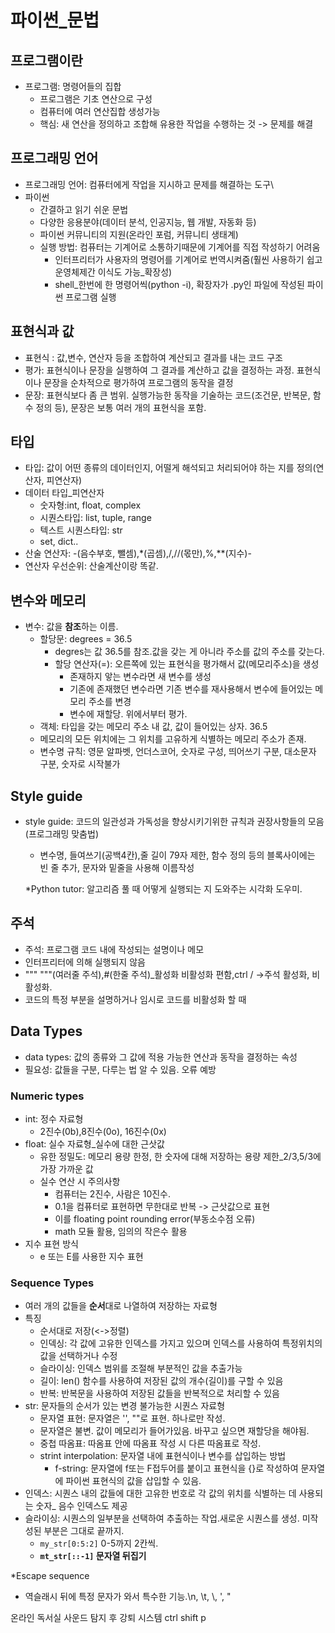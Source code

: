 # 파이썬_문법
## 프로그램이란
- 프로그램: 명령어들의 집합
  - 프로그램은 기초 연산으로 구성
  - 컴퓨터에 여러 연산집합 생성가능
  - 핵심: 새 연산을 정의하고 조합해 유용한 작업을 수행하는 것 -> 문제를 해결
## 프로그래밍 언어
-  프로그래밍 언어: 컴퓨터에게 작업을 지시하고 문제를 해결하는 도구\
-  파이썬
   -  간결하고 읽기 쉬운 문법
   -  다양한 응용분야(데이터 분석, 인공지능, 웹 개발, 자동화 등)
   -  파이썬 커뮤니티의 지원(온라인 포럼, 커뮤니티 생태계)
   -  실행 방법: 컴퓨터는 기계어로 소통하기때문에 기계어를 직접 작성하기 어려움
      -  인터프리터가 사용자의 명령어를 기계어로 번역시켜줌(훨씬 사용하기 쉽고 운영체제간 이식도 가능_확장성)
      -  shell_한번에 한 명령어씩(python -i), 확장자가 .py인 파일에 작성된 파이썬 프로그램 실행

## 표현식과 값
- 표현식 : 값,변수, 연산자 등을 조합하여 계산되고 결과를 내는 코드 구조
- 평가: 표현식이나 문장을 실행하여 그 결과를 계산하고 값을 결정하는 과정. 표현식이나 문장을 순차적으로 평가하여 프로그램의 동작을 결정
- 문장: 표현식보다 좀 큰 범위. 실행가능한 동작을 기술하는 코드(조건문, 반복문, 함수 정의 등), 문장은 보통 여러 개의 표현식을 포함.

## 타입
-  타입: 값이 어떤 종류의 데이터인지, 어떨게 해석되고 처리되어야 하는 지를 정의(연산자, 피연산자)
-  데이터 타입_피연산자
   -  숫자형:int, float, complex
   -  시퀀스타입: list, tuple, range
   -  텍스트 시퀀스타입: str
   -  set, dict..
- 산술 연산자: -(음수부호, 뺄셈),*(곱셈),/,//(몫만),%,**(지수)-
- 연산자 우선순위: 산술계산이랑 똑같.

## 변수와 메모리
- 변수: 값을 **참조**하는 이름. 
  - 할당문: degrees = 36.5
    - degres는 값 36.5를 참조.값을 갖는 게 아니라 주소를 값의 주소를 갖는다.
    - 할당 연산자(=): 오른쪽에 있는 표현식을 평가해서 값(메모리주소)을 생성
      - 존재하지 앟는 변수라면 새 변수를 생성
      - 기존에 존재했던 변수라면 기존 변수를 재사용해서 변수에 들어있는 메모리 주소를 변경
      - 변수에 재할당. 위에서부터 평가.
  - 객체: 타입을 갖는 메모리 주소 내 값, 값이 들어있는 상자. 36.5
  - 메모리의 모든 위치에는 그 위치를 고유하게 식별하는 메모리 주소가 존재.
  - 변수명 규칙: 영문 알파벳, 언더스코어, 숫자로 구성, 띄어쓰기 구분, 대소문자 구분, 숫자로 시작불가

## Style guide
- style guide: 코드의 일관성과 가독성을 향상시키기위한 규칙과 권장사항들의 모음(프로그래밍 맞춤법)
  - 변수명, 들여쓰기(공백4칸),줄 길이 79자 제한, 함수 정의 등의 블록사이에는 빈 줄 추가, 문자와 밑줄을 사용해 이름작성
  
  *Python tutor: 알고리즘 풀 때 어떻게 실행되는 지 도와주는 시각화 도우미.

## 주석
- 주석: 프로그램 코드 내에 작성되는 설명이나 메모
- 인터프리터에 의해 실행되지 않음
- """ """(여러줄 주석),#(한줄 주석)_활성화 비활성화 편함,ctrl / ->주석 활성화, 비활성화.
- 코드의 특정 부분을 설명하거나 임시로 코드를 비활성화 할 때

## Data Types
- data types: 값의 종류와 그 값에 적용 가능한 연산과 동작을 결정하는 속성
- 필요성: 값들을 구분, 다루는 법 알 수 있음. 오류 예방

### Numeric types
- int: 정수 자료형
  - 2진수(0b),8진수(0o), 16진수(0x)
- float: 실수 자료형_실수에 대한 근삿값
  - 유한 정밀도: 메모리 용량 한정, 한 숫자에 대해 저장하는 용량 제한_2/3,5/3에 가장 가까운 값
  - 실수 연산 시 주의사항
    - 컴퓨터는 2진수, 사람은 10진수. 
    - 0.1을 컴퓨터로 표현하면 무한대로 반복 -> 근삿값으로 표현
    - 이를 floating point rounding error(부동소수점 오류)
    - math  모듈 활용, 임의의 작은수 활용
- 지수 표현 방식
  - e 또는 E를 사용한 지수 표현

### Sequence Types
- 여러 개의 값들을 **순서**대로 나열하여 저장하는 자료형
- 특징
  - 순서대로 저장(<->정렬)
  - 인덱싱: 각 값에 고유한 인덱스를 가지고 있으며 인덱스를 사용하여 특정위치의 값을 선택하거나 수정
  - 슬라이싱: 인덱스 범위를 조절해 부분적인 값을 추출가능
  - 길이: len() 함수를 사용하여 저장된 값의 개수(길이)를 구할 수 있음
  - 반복: 반복문을 사용하여 저장된 값들을 반복적으로 처리할 수 있음
- str: 문자들의 순서가 있는 변경 불가능한 시퀀스 자료형
  - 문자열 표현: 문자열은 '', ""로 표현. 하나로만 작성.
  - 문자열은 불변. 값이 메모리가 들어가있음. 바꾸고 싶으면 재할당을 해야됨.
  - 중첩 따옴표: 따옴표 안에 따옴표 작성 시 다른 따옴표로 작성.
  - strint interpolation: 문자열 내에 표현식이나 변수를 삽입하는 방법
    - f-string: 문자열에 f또는 F접두어를 붙이고 표현식을 {}로 작성하여 문자열에 파이썬 표현식의 값을 삽입할 수 있음.
- 인덱스: 시퀀스 내의 값들에 대한 고유한 번호로 각 값의 위치를 식별하는 데 사용되는 숫자_ 음수 인덱스도 제공
- 슬라이싱: 시퀀스의 일부분을 선택하여 추출하는 작업.새로운 시퀀스를 생성. 미작성된 부분은 그대로 끝까지.
  - ``my_str[0:5:2]`` 0-5까지 2칸씩.
  - **``mt_str[::-1]`` 문자열 뒤집기**

*Escape sequence
  - 역슬래시 뒤에 특정 문자가 와서 특수한 기능.\n, \t, \\, \', \"
 
 온라인 독서실 사운드 탐지 후 강퇴 시스템
 ctrl shift p